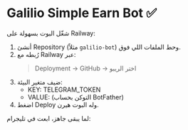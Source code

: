 # Galilio Simple Earn Bot ✅

شغّل البوت بسهولة على Railway:

1. أنشئ Repository (مثلاً `galilio-bot`) وحط الملفات اللي فوق.
2. رُبطه مع Railway عبر:
   > Deployment → GitHub → اختر الريبو
3. ضيف متغير البيئة:
   - KEY: TELEGRAM_TOKEN
   - VALUE: (التوكن بحساب BotFather)
4. اضغط Deploy وله البوت هيرن.

لما يبقى جاهز، ابعت في تليجرام:

